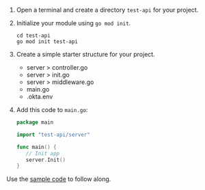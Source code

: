 1. Open a terminal and create a directory `test-api` for your project.
1. Initialize your module using `go mod init`.

   ```shell
   cd test-api
   go mod init test-api
   ```

1. Create a simple starter structure for your project.

   * server > controller.go
   * server > init.go
   * server > middleware.go
   * main.go
   * .okta.env

1. Add this code to `main.go`:

   ```go
   package main

   import "test-api/server"

   func main() {
      // Init app
      server.Init()
   }
   ```

Use the [sample code](https://github.com/okta-samples/okta-go-api-sample) to follow along.
